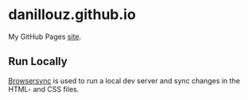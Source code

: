 # danillouz.github.io

My GitHub Pages [site](https://danillouz.github.io).

## Run Locally

[Browsersync](https://www.browsersync.io/) is used to run a local dev server and sync changes in the HTML- and CSS files.
